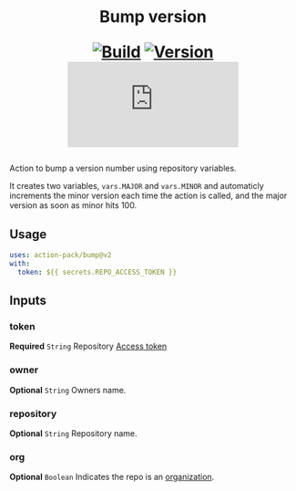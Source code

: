 <h1 align="center">Bump version<br />
<div align="center">
  
  [![Build](https://github.com/action-pack/bump/actions/workflows/build.yml/badge.svg)](https://github.com/action-pack/bump/)
  [![Version](https://img.shields.io/github/v/tag/action-pack/bump?label=version&sort=semver&color=066da5)](https://github.com/marketplace/actions/bump-version-number)
  [![Size](https://img.shields.io/github/size/action-pack/bump/dist/index.js?branch=release/v2.05&label=size&color=066da5)](https://github.com/action-pack/bump/)
  
</div></h1>

Action to bump a version number using repository variables.

It creates two variables, `vars.MAJOR` and `vars.MINOR` and automaticly increments the minor version each time the action is called, and the major version as soon as minor hits 100.

## Usage

```YAML
uses: action-pack/bump@v2
with:
  token: ${{ secrets.REPO_ACCESS_TOKEN }}
```

## Inputs

### token

**Required** `String` Repository [Access token](https://docs.github.com/en/github/authenticating-to-github/creating-a-personal-access-token)

### owner

**Optional** `String` Owners name.

### repository

**Optional** `String` Repository name.

### org

**Optional** `Boolean` Indicates the repo is an [organization](https://docs.github.com/en/github/setting-up-and-managing-organizations-and-teams/about-organizations).

